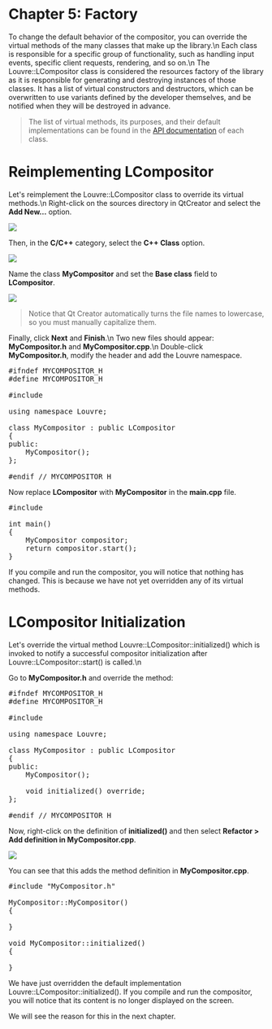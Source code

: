 # Chapter 5: Factory

To change the default behavior of the compositor, you can override the virtual methods of the many classes that make up the library.\n
Each class is responsible for a specific group of functionality, such as handling input events, specific client requests, rendering, and so on.\n
The Louvre::LCompositor class is considered the resources factory of the library as it is responsible for generating and destroying instances of those classes. It has a list of virtual constructors and destructors, which can be overwritten to use variants defined by the developer themselves, and be notified when they will be destroyed in advance. 

> The list of virtual methods, its purposes, and their default implementations can be found in the [API documentation](annotated.html) of each class.


# Reimplementing LCompositor

Let's reimplement the Louvre::LCompositor class to override its virtual methods.\n
Right-click on the sources directory in QtCreator and select the **Add New...** option.

![](https://lh3.googleusercontent.com/h87ylTFc-lG_LE7xVbtesiu9ZXkLeTnMCOh86GlNkZxg6V-hnZqgdUzdyTDETmYx6HGMl_ubPFjk6_nUkcec61nzGjljiX4lxcFfolyOSBT5fHdw4rmTbzdTi8ilRA5zB7u7d8ccDQ=w2400)

Then, in the **C/C++** category, select the **C++ Class** option.

![](https://lh3.googleusercontent.com/_RhH8lHCvzK6XdEwtL8TBFA1ltQwt7vzkKneznAASYEoX4g_ZHVMqnyqV13f-7vYYGICrtWrftZUJZP320cZ1XO_FWMSBxpC69dHH4pwmDTT59ccBj0T7TB1XEZKCiCtu3tNbFkQuA=w2400)

Name the class **MyCompositor** and set the **Base class** field to **LCompositor**.

![](https://lh3.googleusercontent.com/8ioZD9LnkO2AqwsNJFoMTO5X7G9r87nSAHoaff7qKHPXTSw4HXpdg1xkcGdM-JX_OTK61ShXeHZtdiyrgWkPck7NKii68DKvLzfeeuwSDs5PPB01L-e69i-xC_RQksMvx5Rzid9x5w=w2400)

> Notice that Qt Creator automatically turns the file names to lowercase, so you must manually capitalize them.

Finally, click **Next** and **Finish**.\n
Two new files should appear: **MyCompositor.h** and **MyCompositor.cpp**.\n
Double-click **MyCompositor.h**, modify the header and add the Louvre namespace.

<pre class="cpp-code"><span class="add">#ifndef MYCOMPOSITOR_H
#define MYCOMPOSITOR_H

#include <LCompositor.h>

using namespace Louvre;

class MyCompositor : public LCompositor
{
public:
    MyCompositor();
};

#endif // MYCOMPOSITOR_H</span></pre>

Now replace **LCompositor** with **MyCompositor** in the **main.cpp** file.

<pre class="cpp-code"><span class="add">#include <MyCompositor.h></span>

int main()
{
    <span class="add">MyCompositor compositor;</span>
    return compositor.start();
}</pre>

If you compile and run the compositor, you will notice that nothing has changed. This is because we have not yet overridden any of its virtual methods.

# LCompositor Initialization

Let's override the virtual method Louvre::LCompositor::initialized() which is invoked to notify a successful compositor initialization after Louvre::LCompositor::start() is called.\n

Go to **MyCompositor.h** and override the method:

<pre class="cpp-code">
#ifndef MYCOMPOSITOR_H
#define MYCOMPOSITOR_H

#include <LCompositor.h>

using namespace Louvre;

class MyCompositor : public LCompositor
{
public:
    MyCompositor();
    
    <span class="add">void initialized() override;</span>
};

#endif // MYCOMPOSITOR_H
</pre>

Now, right-click on the definition of **initialized()** and then select **Refactor > Add definition in MyCompositor.cpp**.

![](https://lh3.googleusercontent.com/jtOFGwO-Zbumv-SiMZX5TadxP0gfmIDK3-_j2dgOK_P8IBbzyIdsTWkUWZAahEljpehWeDCZvLa2kx6bJYE8UAuOiWSW5Xtwgcm7LXdxlsEabjY7P9GddBfGjIBZoaG_u-9ejPdysw=w2400)

You can see that this adds the method definition in **MyCompositor.cpp**.

<pre class="cpp-code">
#include "MyCompositor.h"

MyCompositor::MyCompositor()
{

}

<span class="add">void MyCompositor::initialized()
{

}</span>
</pre>

We have just overridden the default implementation Louvre::LCompositor::initialized(). If you compile and run the compositor, you will notice that its content is no longer displayed on the screen.

We will see the reason for this in the next chapter.

